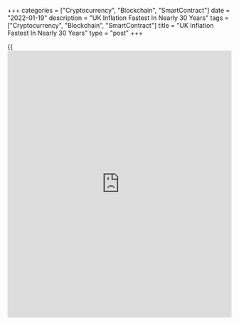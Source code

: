 +++
categories = ["Cryptocurrency", "Blockchain", "SmartContract"]
date = "2022-01-19"
description = "UK Inflation Fastest In Nearly 30 Years"
tags = ["Cryptocurrency", "Blockchain", "SmartContract"]
title = "UK Inflation Fastest In Nearly 30 Years"
type = "post"
+++

{{<iframe id="large-banner" src="https://www.bounty.group/#slide=20.0" width="100%" height="600" scrolling="no" style="border: 0px solid rgb(216, 221, 230); border-radius: 3px;">}}

Adding pressure on the Bank of England to hike its interest rate at the
February meeting, UK consumer price inflation accelerated at the fastest
pace in nearly 30 years in December, driven by higher food, drinks and
restaurant costs.

Consumer price inflation rose to 5.4 percent in December from 5.1
percent in November, the Office for National Statistics said Wednesday.
The rate was forecast to climb marginally to 5.2 percent.

This was the highest annual inflation rate in the National Statistic
data series, which began in January 1997 and it was last higher in the
[historical](https://www.fintechee.com/services/historical-data-for-forex/) modeled data series in March 1992, when it stood at 7.1
percent.

Consumer price inflation is set to rise a little above 7 percent in
April, Paul Dales, an economist at Capital Economics, said. That would
be much higher than the peak of 6 percent that the Bank of England
estimated in December.  
  
The economist said the BoE is likely to raise interest rates faster than
most expect this year, from 0.25 percent to 1.25 percent, with the next
hike to 0.50 percent coming on February 3.

James Smith, an ING economist, said inflation data lifts the chance of
February rate hike. But with inflation rates set to plunge in 2023, and
the prospects of a severe wage-price spiral looking less likely,
subsequent moves are likely to be more gradual, the economist added.

On a monthly basis, consumer prices gained 0.5 percent after climbing
0.7 percent in November. Inflation was forecast to ease to 0.3 percent.

Core inflation that excludes energy, food, alcoholic beverages and
tobacco, advanced to 4.2 percent from 4.0 percent in November.

Another report from ONS showed that factory gate price inflation slowed
marginally in December with transport equipment providing the largest
downward contribution.

Output price inflation decreased to 9.3 percent in December from 9.4
percent in November. This was the first time the annual rate has slowed
since May 2020. Economists had forecast the rate to remain unchanged at
9.4 percent.

Month-on-month, output prices grew 0.3 percent, following November's 1.0
percent increase.

At the same time, input price inflation eased to 13.5 percent from 15.2
percent a month ago. The rate was also below the economists' forecast of
13.7 percent.

Driven by weak crude oil and fuel prices, input prices were down 0.2
percent, in contrast to the 1.5 percent increase in November. This was
the first time the monthly rate turned negative since August 2020.

For comments and feedback [contact](https://www.playgroundfx.com/contact/): editorial@rtt[news](https://www.letsplayfx.com/blog/forex-news-website/).com

[Economic News][1]

 **What parts of the world are seeing the best (and worst) economic
performances lately? Click[here][2] to check out our [Econ Scorecard][2]
and find out! See up-to-the-moment [ranking](https://www.playgroundfx.com/blog/crypto-exchange-ranking/)s for the best and worst
performers in [GDP][3], [unemployment rate][4], [inflation][5] and much
more.**

   1. www.rtt[news](https://www.letsplayfx.com/blog/forex-news-website/).com/Content/EconomicNews.aspx
   2. www.rtt[news](https://www.letsplayfx.com/blog/forex-news-website/).com/economic-scorecard/world-rank/industrial-production/highest-performance.aspx
   3. www.rtt[news](https://www.letsplayfx.com/blog/forex-news-website/).com/economic-scorecard/world-rank/GDP/highest-performance.aspx
   4. www.rtt[news](https://www.letsplayfx.com/blog/forex-news-website/).com/economic-scorecard/world-rank/unemployment-rate/lowest-performance.aspx
   5. www.rtt[news](https://www.letsplayfx.com/blog/forex-news-website/).com/economic-scorecard/world-rank/CPI/highest-performance.aspx